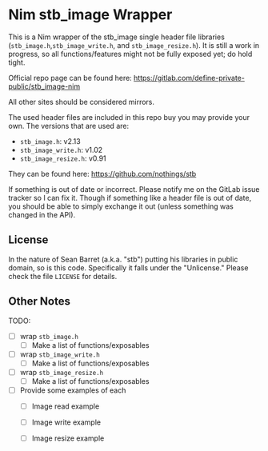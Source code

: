 Nim stb_image Wrapper
=====================

This is a Nim wrapper of the stb_image single header file libraries
(`stb_image.h`,`stb_image_write.h`, and `stb_image_resize.h`).  It is still a
work in progress, so all functions/features might not be fully exposed yet; do
hold tight.

Official repo page can be found here:
https://gitlab.com/define-private-public/stb_image-nim

All other sites should be considered mirrors.

The used header files are included in this repo buy you may provide your own.
The versions that are used are:

 - `stb_image.h`: v2.13
 - `stb_image_write.h`: v1.02
 - `stb_image_resize.h`: v0.91

They can be found here: https://github.com/nothings/stb

If something is out of date or incorrect.  Please notify me on the GitLab issue
tracker so I can fix it.  Though if something like a header file is out of date,
you should be able to simply exchange it out (unless something was changed in
the API).



License
-------

In the nature of Sean Barret (a.k.a. "stb") putting his libraries in public
domain, so is this code.  Specifically it falls under the "Unlicense."  Please
check the file `LICENSE` for details.



Other Notes
-----------

TODO:
 - [ ] wrap `stb_image.h`
   - [ ] Make a list of functions/exposables
 - [ ] wrap `stb_image_write.h`
   - [ ] Make a list of functions/exposables
 - [ ] wrap `stb_image_resize.h`
   - [ ] Make a list of functions/exposables
 - [ ] Provide some examples of each
   - [ ] Image read example
   - [ ] Image write example
   - [ ] Image resize example

